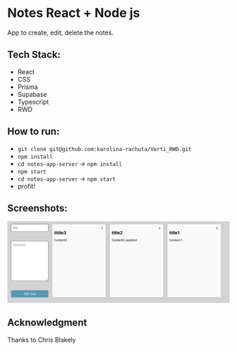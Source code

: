 # Notes React + Node js
App to create, edit, delete the notes.

## Tech Stack:
- React
- CSS
- Prisma
- Supabase
- Typescript
- RWD

## How to run:
- `git clone git@github.com:karolina-rachuta/Verti_RWD.git`
- `npm install`
- `cd notes-app-server` -> `npm install`
- `npm start`
- `cd notes-app-server` -> `npm start`
- profit!


## Screenshots:
![screenshot](./src/assets/app.png)

## Acknowledgment
Thanks to Chris Blakely